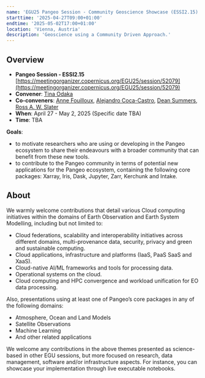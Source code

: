 ```yaml
---
name: 'EGU25 Pangeo Session - Community Geoscience Showcase (ESSI2.15)'
starttime: '2025-04-27T09:00+01:00'
endtime: '2025-05-02T17:00+01:00'
location: 'Vienna, Austria'
description: 'Geoscience using a Community Driven Approach.'
---
```

## Overview

- **Pangeo Session - ESSI2.15** [https://meetingorganizer.copernicus.org/EGU25/session/52079](https://meetingorganizer.copernicus.org/EGU25/session/52079)
- **Convener**:  [Tina Odaka](https://discourse.pangeo.io/u/tinaok)
- **Co-conveners**: [Anne Fouilloux](https://discourse.pangeo.io/u/annefou), [Alejandro Coca-Castro](https://discourse.pangeo.io/u/acocac), [Dean Summers](https://www.lampata.eu/), [Ross A. W. Slater](https://discourse.pangeo.io/u/raws)
- **When**: April 27 - May 2, 2025 (Specific date TBA)
- **Time**: TBA

**Goals**:
- to motivate researchers who are using or developing in the Pangeo ecosystem to share their endeavours with a broader community that can benefit from these new tools.
- to contribute to the Pangeo community in terms of potential new applications for the Pangeo ecosystem, containing the following core packages: Xarray, Iris, Dask, Jupyter, Zarr, Kerchunk and Intake.

## About
We warmly welcome contributions that detail various Cloud computing initiatives within the domains of Earth Observation and Earth System Modelling, including but not limited to:
- Cloud federations, scalability and interoperability initiatives across different domains, multi-provenance data, security, privacy and green and sustainable computing.
- Cloud applications, infrastructure and platforms (IaaS, PaaS SaaS and XaaS).
- Cloud-native AI/ML frameworks and tools for processing data.
- Operational systems on the cloud.
- Cloud computing and HPC convergence and workload unification for EO data processing.

Also, presentations using at least one of Pangeo’s core packages in any of the following domains:
- Atmosphere, Ocean and Land Models
- Satellite Observations
- Machine Learning
- And other related applications

We welcome any contributions in the above themes presented as science-based in other EGU sessions, but more focused on research, data management, software and/or infrastructure aspects. For instance, you can showcase your implementation through live executable notebooks.




 